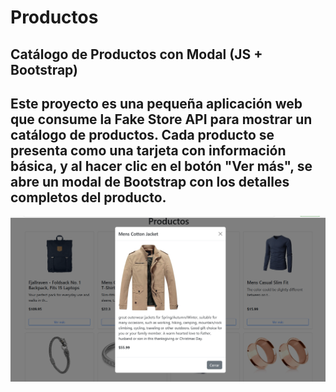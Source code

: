 # Productos
Catálogo de Productos con Modal (JS + Bootstrap)
---
Este proyecto es una pequeña aplicación web que consume la Fake Store API para mostrar un catálogo de productos. Cada producto se presenta como una tarjeta con información básica, y al hacer clic en el botón "Ver más", se abre un modal de Bootstrap con los detalles completos del producto.
---
![capturapantalla](https://raw.githubusercontent.com/DulceCarmona/productos/refs/heads/main/images/Captura%20de%20pantalla%202025-04-11%20153953.png)
